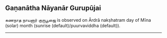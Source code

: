 ## Gaṇanātha Nāyanār Gurupūjai
கணநாத நாயனார் குருபூஜை is observed on Ārdrā nakṣhatram day of Mīna (solar) month (sunrise (default)/puurvaviddha (default)).



---
